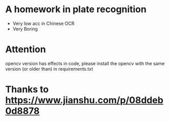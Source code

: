# A homework in plate recognition
* Very low acc in Chinese OCR
* Very Boring
# Attention
opencv version has effects in code, please install the opencv with the same version (or older than) in requirements.txt
# Thanks to https://www.jianshu.com/p/08ddeb0d8878
